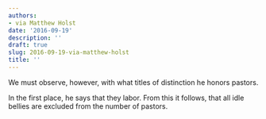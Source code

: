 ```yaml
---
authors:
- via Matthew Holst
date: '2016-09-19'
description: ''
draft: true
slug: 2016-09-19-via-matthew-holst
title: ''
---
```

We must observe, however, with what titles of distinction he honors pastors. 

In the first place, he says that they labor. From this it follows, that all idle bellies are excluded from the number of pastors.



